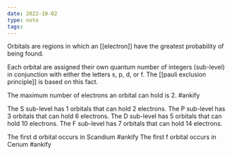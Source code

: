 ```yaml
---
date: 2022-10-02
type: note
tags: 
---
```


Orbitals are regions in which an [[electron]] have the greatest probability of being found.

Each orbital are assigned their own quantum number of integers (sub-level) in conjunction with either the letters s, p, d, or f. The [[pauli exclusion principle]] is based on this fact.

The maximum number of electrons an orbital can hold is 2. #ankify

The S sub-level has 1 orbitals that can hold 2 electrons.
The P sub-level has 3 orbitals that can hold 6 electrons.
The D sub-level has 5 orbitals that can hold 10 electrons.
The F sub-level has 7 orbitals that can hold 14 electrons.

The first d orbital occurs in Scandium #ankify
The first f orbital occurs in Cerium #ankify
